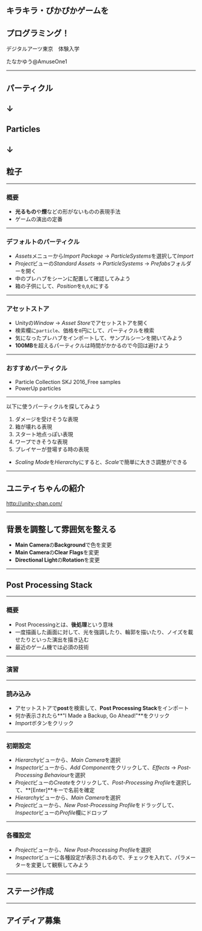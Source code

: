 ## キラキラ・ぴかぴかゲームを
## プログラミング！

デジタルアーツ東京　体験入学

たなかゆう@AmuseOne1

---

## パーティクル
## ↓
## Particles
## ↓
## 粒子

---

### 概要
- <b>光るもの</b>や<b>煙</b>などの形がないものの表現手法
- ゲームの演出の定番

---

### デフォルトのパーティクル

- <i>Assets</i>メニューから<i>Import Package</i> -> <i>ParticleSystems</i>を選択して<i>Import</i>
- <i>Project</i>ビューの<i>Standard Assets</i> -> <i>ParticleSystems</i> -> <i>Prefabs</i>フォルダーを開く
- 中のプレハブをシーンに配置して確認してみよう
- 箱の子供にして、<i>Position</i>を`0`,`0`,`0`にする

---

### アセットストア

- Unityの<i>Window</i> -> <i>Asset Store</i>でアセットストアを開く
- 検索欄に`particle`、価格を`0`円にして、パーティクルを検索
- 気になったプレハブをインポートして、サンプルシーンを開いてみよう
- <b>100MB</b>を超えるパーティクルは時間がかかるので今回は避けよう

---

### おすすめパーティクル

- Particle Collection SKJ 2016_Free samples
- PowerUp particles

---

以下に使うパーティクルを探してみよう

1. ダメージを受けそうな表現
1. 箱が壊れる表現
1. スタート地点っぽい表現
1. ワープできそうな表現
1. プレイヤーが登場する時の表現
- <i>Scaling Mode</i>を<i>Hierarchy</i>にすると、<i>Scale</i>で簡単に大きさ調整ができる

---

## ユニティちゃんの紹介

http://unity-chan.com/

---

## 背景を調整して雰囲気を整える
- **Main Camera**の**Background**で色を変更
- **Main Camera**の**Clear Flags**を変更
- **Directional Light**の**Rotation**を変更

---

## Post Processing Stack

---

### 概要
- Post Processingとは、**後処理**という意味
- 一度描画した画面に対して、光を強調したり、輪郭を描いたり、ノイズを載せたりといった演出を描き込む
- 最近のゲーム機では必須の技術

---

### 演習

---

### 読み込み

- アセットストアで**post**を検索して、**Post Processing Stack**をインポート
- 何か表示されたら**"I Made a Backup, Go Ahead!"**をクリック
- <i>Import</i>ボタンをクリック

---

### 初期設定

- <i>Hierarchy</i>ビューから、<i>Main Camera</i>を選択
- <i>Inspector</i>ビューから、<i>Add Component</i>をクリックして、<i>Effects</i> -> <i>Post-Processing Behaviour</i>を選択
- <i>Project</i>ビューの<i>Create</i>をクリックして、<i>Post-Processing Profile</i>を選択して、**[Enter]**キーで名前を確定
- <i>Hierarchy</i>ビューから、<i>Main Camera</i>を選択
- <i>Project</i>ビューから、<i>New Post-Processing Profile</i>をドラッグして、<i>Inspector</i>ビューの<i>Profile</i>欄にドロップ

---

### 各種設定

- <i>Project</i>ビューから、<i>New Post-Processing Profile</i>を選択
- <i>Inspector</i>ビューに各種設定が表示されるので、チェックを入れて、パラメーターを変更して観察してみよう

---

## ステージ作成

---

## アイディア募集
